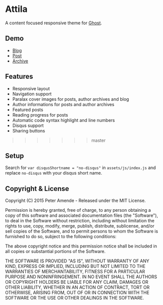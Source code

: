 # Attila

A content focused responsive theme for [Ghost](http://github.com/tryghost/ghost/).

## Demo

* [Blog](http://ghost-dev0.zutrinken.com/)
* [Post](http://ghost-dev0.zutrinken.com/post-demo/)
* [Archive](http://ghost-dev0.zutrinken.com/author/zutrinken/page/2/)

## Features

* Responsive layout
* Navigation support
* Paralax cover images for posts, author archives and blog
* Author informations for posts and author archives
* Featured posts
* Reading progress for posts
* Automatic code syntax highlight and line numbers
* Disqus support
* Sharing buttons
>>>>>>> master

## Setup

Search for `var disqusShortname = "no-disqus"` in `assets/js/index.js` and replace `no-disqus` with your disqus short name.

## Copyright & License

Copyright (C) 2015 Peter Amende - Released under the MIT License.

Permission is hereby granted, free of charge, to any person obtaining a copy of this software and associated documentation files (the "Software"), to deal in the Software without restriction, including without limitation the rights to use, copy, modify, merge, publish, distribute, sublicense, and/or sell copies of the Software, and to permit persons to whom the Software is furnished to do so, subject to the following conditions:

The above copyright notice and this permission notice shall be included in all copies or substantial portions of the Software.

THE SOFTWARE IS PROVIDED "AS IS", WITHOUT WARRANTY OF ANY KIND, EXPRESS OR IMPLIED, INCLUDING BUT NOT LIMITED TO THE WARRANTIES OF MERCHANTABILITY, FITNESS FOR A PARTICULAR PURPOSE AND
NONINFRINGEMENT. IN NO EVENT SHALL THE AUTHORS OR COPYRIGHT HOLDERS BE LIABLE FOR ANY CLAIM, DAMAGES OR OTHER LIABILITY, WHETHER IN AN ACTION OF CONTRACT, TORT OR OTHERWISE, ARISING FROM, OUT OF OR IN CONNECTION WITH THE SOFTWARE OR THE USE OR OTHER DEALINGS IN THE SOFTWARE.
